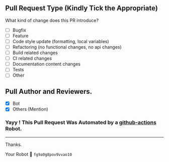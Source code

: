 ## Pull Request Type (Kindly Tick the Appropriate)

What kind of change does this PR introduce?

* [ ] Bugfix
* [ ] Feature
* [ ] Code style update (formatting, local variables)
* [ ] Refactoring (no functional changes, no api changes)
* [ ] Build related changes
* [ ] CI related changes
* [ ] Documentation content changes
* [ ] Tests
* [ ] Other

## Pull Author and Reviewers.

* [x] Bot
* [x] Others (Mention)

### Yayy ! This Pull Request Was Automated by a [github-actions](https://github.com/features/actions) Robot.

*** 

Thanks.

Your Robot 🤖  `fg9a0g8pov9vvao10`
